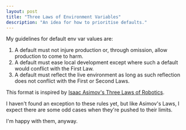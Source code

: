 ```yaml
---
layout: post
title: "Three Laws of Environment Variables"
description: "An idea for how to prioritise defaults."
---
```

My guidelines for default env var values are:

1. A default must not injure production or, through omission, allow production to come to harm.
2. A default must ease local development except where such a default would conflict with the First Law.
3. A default must reflect the live environment as long as such reflection does not conflict with the First or Second Laws.

This format is inspired by [Isaac Asimov's Three Laws of Robotics][three-laws-robotics].

I haven't found an exception to these rules yet, but like Asimov's Laws, I expect there are some odd cases when they're pushed to their limits.

I'm happy with them, anyway.


[three-laws-robotics]: https://en.wikipedia.org/wiki/Three_Laws_of_Robotics
